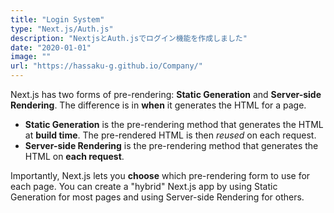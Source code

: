 ```yaml
---
title: "Login System"
type: "Next.js/Auth.js"
description: "NextjsとAuth.jsでログイン機能を作成しました"
date: "2020-01-01"
image: ""
url: "https://hassaku-g.github.io/Company/"
---
```


Next.js has two forms of pre-rendering: **Static Generation** and **Server-side Rendering**. The difference is in **when** it generates the HTML for a page.

- **Static Generation** is the pre-rendering method that generates the HTML at **build time**. The pre-rendered HTML is then _reused_ on each request.
- **Server-side Rendering** is the pre-rendering method that generates the HTML on **each request**.

Importantly, Next.js lets you **choose** which pre-rendering form to use for each page. You can create a "hybrid" Next.js app by using Static Generation for most pages and using Server-side Rendering for others.
